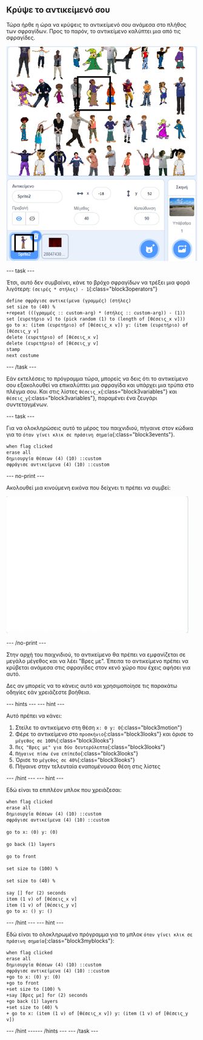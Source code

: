 ## Κρύψε το αντικείμενό σου

Τώρα ήρθε η ώρα να κρύψεις το αντικείμενό σου ανάμεσα στο πλήθος των σφραγίδων. Προς το παρόν, το αντικείμενο καλύπτει μια από τις σφραγίδες.

![επικάλυψη](images/overplap-annotated.png)

--- task ---

Έτσι, αυτό δεν συμβαίνει, κάνε το βρόχο σφραγίδων να τρέξει μια φορά λιγότερη: `(σειρές * στήλες) - 1`{:class="block3operators"}

```blocks3
define σφράγισε αντικείμενα (γραμμές) (στήλες)
set size to (40) %
+repeat (((γραμμές :: custom-arg) * (στήλες :: custom-arg)) - (1))
set [ευρετήριο v] to (pick random (1) to (length of [θέσεις_x v]))
go to x: (item (ευρετήριο) of [θέσεις_x v]) y: (item (ευρετήριο) of [θέσεις_y v]
delete (ευρετήριο) of [θέσεις_x v]
delete (ευρετήριο) of [θέσεις_y v]
stamp
next costume
```

--- /task ---

Εάν εκτελέσεις το πρόγραμμα τώρα, μπορείς να δεις ότι το αντικείμενο σου εξακολουθεί να επικαλύπτει μια σφραγίδα και υπάρχει μια τρύπα στο πλέγμα σου. Και στις λίστες `θέσεις_x`{:class="block3variables"} και `θέσεις_y`{:class="block3variables"}, παραμένει ένα ζευγάρι συντεταγμένων.

--- task ---

Για να ολοκληρώσεις αυτό το μέρος του παιχνιδιού, πήγαινε στον κώδικα για το `όταν γίνει κλικ σε πράσινη σημαία`{:class="block3events"}.

```blocks3
when flag clicked
erase all
δημιουργία θέσεων (4) (10) ::custom
σφράγισε αντικείμενα (4) (10) ::custom
```

--- no-print ---

Ακολουθεί μια κινούμενη εικόνα που δείχνει τι πρέπει να συμβεί:

![κινούμενα σχέδια](images/demo_1.gif)

--- /no-print ---

Στην αρχή του παιχνιδιού, το αντικείμενο θα πρέπει να εμφανίζεται σε μεγάλο μέγεθος και να λέει "Βρες με". Έπειτα το αντικείμενο πρέπει να κρύβεται ανάμεσα στις σφραγίδες στον κενό χώρο που έχεις αφήσει για αυτό.

Δες αν μπορείς να το κάνεις αυτό και χρησιμοποίησε τις παρακάτω οδηγίες εάν χρειάζεστε βοήθεια.

--- hints ---
 --- hint ---

Αυτό πρέπει να κάνει:

1. Στείλε το αντικείμενο στη θέση `x: 0 y: 0`{:class="block3motion"}
2. Φέρε το αντικείμενο στο `προσκήνιο`{:class="block3looks"} και όρισε το `μέγεθος σε 100%`{:class="block3looks"}
3. `Πες "Βρες με" για δύο δευτερόλεπτα`{:class="block3looks"}
4. `Πήγαινε πίσω ένα επίπεδο`{:class="block3looks"}
5. Όρισε το `μέγεθος σε 40%`{:class="block3looks"}
6. Πήγαινε στην τελευταία εναπομένουσα θέση στις λίστες

--- /hint --- --- hint ---

Εδώ είναι τα επιπλέον μπλοκ που χρειάζεσαι:

```blocks3
when flag clicked
erase all
δημιουργία θέσεων (4) (10) ::custom
σφράγισε αντικείμενα (4) (10) ::custom

go to x: (0) y: (0)

go back (1) layers

go to front

set size to (100) %

set size to (40) %

say [] for (2) seconds
item (1 v) of [θέσεις_x v]
item (1 v) of [θέσεις_y v]
go to x: () y: ()
```

--- /hint --- --- hint ---

Εδώ είναι το ολοκληρωμένο πρόγραμμα για το μπλοκ `όταν γίνει κλικ σε πράσινη σημαία`{:class="block3myblocks"}:

```blocks3
when flag clicked
erase all
δημιουργία θέσεων (4) (10) ::custom
σφράγισε αντικείμενα (4) (10) ::custom
+go to x: (0) y: (0)
+go to front
+set size to (100) %
+say [Βρες με] for (2) seconds
+go back (1) layers
+set size to (40) %
+ go to x: (item (1 v) of [θέσεις_x v]) y: (item (1 v) of [θέσεις_y v])
```

--- /hint ------ /hints --- --- /task ---